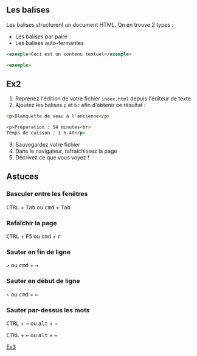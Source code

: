Les balises
---

Les balises structurent un document HTML. On en trouve 2 types :

- Les balises par paire
- Les balises auto-fermantes

```html
<exemple>Ceci est un contenu textuel</exemple>
```

```html
<exemple>
```

Ex2
---

1. Reprenez l'édition de votre fichier `index.html` depuis l'éditeur de texte
2. Ajoutez les balises `p` et `br` afin d'obtenir ce résultat :
```html
<p>Blanquette de veau à l'ancienne</p>

<p>Préparation : 54 minutes<br>
Temps de cuisson : 1 h 40</p>
```
3. Sauvegardez votre fichier
4. Dans le navigateur, rafraichissez la page
5. Décrivez ce que vous voyez !

Astuces
---

### Basculer entre les fenêtres

<kbd>CTRL</kbd> + <kbd>Tab</kbd> ou <kbd>cmd</kbd> + <kbd>Tab</kbd>

### Rafaîchir la page

<kbd>CTRL</kbd> + <kbd>F5</kbd> ou <kbd>cmd</kbd> + <kbd>r</kbd>

### Sauter en fin de ligne

<kbd>↗</kbd> ou <kbd>cmd</kbd> + <kbd>→</kbd>

### Sauter en début de ligne

<kbd>↖</kbd> ou <kbd>cmd</kbd> + <kbd>←</kbd>

### Sauter par-dessus les mots

<kbd>CTRL</kbd> + <kbd>→</kbd> ou <kbd>alt</kbd> + <kbd>→</kbd>

<kbd>CTRL</kbd> + <kbd>←</kbd> ou <kbd>alt</kbd> + <kbd>←</kbd>

[Ex3](003-exercice.md)
